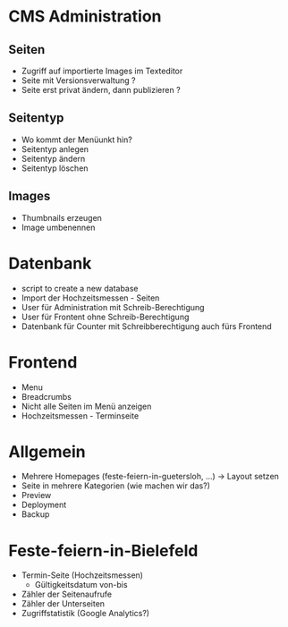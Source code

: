 CMS Administration
==================

Seiten
------
- Zugriff auf importierte Images im Texteditor
- Seite mit Versionsverwaltung ?
- Seite erst privat ändern, dann publizieren ?

Seitentyp
---------
- Wo kommt der Menüunkt hin?
- Seitentyp anlegen
- Seitentyp ändern
- Seitentyp löschen

Images
------
- Thumbnails erzeugen
- Image umbenennen

Datenbank
=========
- script to create a new database
- Import der Hochzeitsmessen - Seiten
- User für Administration mit Schreib-Berechtigung
- User für Frontent ohne Schreib-Berechtigung
- Datenbank für Counter mit Schreibberechtigung auch fürs Frontend

Frontend
========
- Menu 
- Breadcrumbs
- Nicht alle Seiten im Menü anzeigen
- Hochzeitsmessen - Terminseite

Allgemein
=========
- Mehrere Homepages (feste-feiern-in-guetersloh, ...) -> Layout setzen
- Seite in mehrere Kategorien (wie machen wir das?)
- Preview
- Deployment
- Backup

Feste-feiern-in-Bielefeld
=========================
- Termin-Seite (Hochzeitsmessen)
    - Gültigkeitsdatum von-bis
- Zähler der Seitenaufrufe
- Zähler der Unterseiten
- Zugriffstatistik (Google Analytics?)
